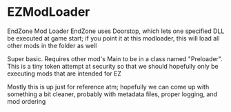 # EZModLoader
EndZone Mod Loader
EndZone uses Doorstop, which lets one specified DLL be executed at game start; if you point it at this modloader, this will load all other mods in the folder as well

Super basic.  Requires other mod's Main to be in a class named "Preloader".  This is a tiny token attempt at security so that we should hopefully only be executing mods that are intended for EZ

Mostly this is up just for reference atm; hopefully we can come up with something a bit cleaner, probably with metadata files, proper logging, and mod ordering
